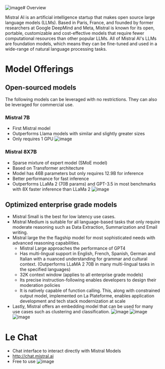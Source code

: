 ![image](https://github.com/user-attachments/assets/5fe35731-4c8a-44ce-87d1-c8976c5e6566)# Overview

Mistral AI is an artificial intelligence startup that makes open source large language models (LLMs). Based in Paris, France, and founded by former researchers at Google DeepMind and Meta, Mistral is known for its open, portable, customizable and cost-effective models that require fewer computational resources than other popular LLMs. All of Mistral AI's LLMs are foundation models, which means they can be fine-tuned and used in a wide-range of natural language processing tasks.

# Model Offerings

## Open-sourced models
The following models can be leveraged with no restrictions. They can also be leveraged for commercial use.

### Mistral 7B
- First Mistral model
- Outperforms Llama models with similar and slightly greater sizes
- Only requires 1 GPU
![image](https://github.com/user-attachments/assets/f934492c-0712-4514-a55d-13ccc9aaba77)

### Mistral 8X7B
- Sparse mixture of expert model (SMoE model)
- Based on Transformer architecture
- Model has 46B parameters but only requires 12.9B for inference
- Better performance for fast inference
- Outperforms LLaMa 2 (70B params) and GPT-3.5 in most benchmarks with 8X faster inference than LLaMa 2
![image](https://github.com/user-attachments/assets/153fb016-78b3-4177-abce-f1b733f9077c)

## Optimized enterprise grade models
- Mistral Small is the best for low latency use cases.
- Mistral Medium is suitable for all language-based tasks that only require moderate reasoning such as Data Extraction, Summarization and Email writing.
- Mistral large the the flagship model for most sophisticated needs with advanced reasoning capabilities. 
    - Mistral Large approaches the performance of GPT4 
    - Has multi-lingual support in English, French, Spanish, German and Italian with a nuanced understanding for grammar and cultural context. (Outperforms LLaMA 2 70B in many multi-lingual tasks in the specified languages)
    - 32K context window (applies to all enterprise grade models)
    - Its precise instruction-following enables developers to design their moderation policies
    - It is natively capable of function calling. This, along with constrained output model, implemented on La Plateforme, enables application development and tech stack modernization at scale
- Lastly, Mistral offers an embedding model that can be used for many use cases such as clustering and classification. 
![image](https://github.com/user-attachments/assets/4b8193a0-d413-4c2e-8af9-62969e9491f6)
![image](https://github.com/user-attachments/assets/eea15608-fd43-4ecf-98da-94cd52a958d8)
![image](https://github.com/user-attachments/assets/84e4536b-a021-40b6-a6e4-cbf04454fd9f)

# Le Chat
- Chat interface to interact directly with Mistral Models
- <http://chat.mistral.ai>
- Free to use
![image](https://github.com/user-attachments/assets/5075218a-d534-4846-9503-fea93fc4c5eb)
